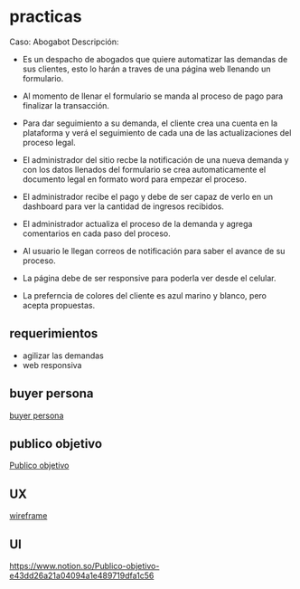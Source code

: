 # practicas
Caso: Abogabot Descripción:

- Es un despacho de abogados que quiere automatizar las demandas de sus clientes, esto lo harán a traves de una página web llenando un formulario.

- Al momento de llenar el formulario se manda al proceso de pago para finalizar la transacción.

- Para dar seguimiento a su demanda, el cliente crea una cuenta en la plataforma y verá el seguimiento de cada una de las actualizaciones del proceso legal.

- El administrador del sitio recbe la notificación de una nueva demanda y con los datos llenados del formulario se crea automaticamente el documento legal en formato word para empezar el proceso.

- El administrador recibe el pago y debe de ser capaz de verlo en un dashboard para ver la cantidad de ingresos recibidos.

- El administrador actualiza el proceso de la demanda y agrega comentarios en cada paso del proceso.

- Al usuario le llegan correos de notificación para saber el avance de su proceso.

- La página debe de ser responsive para poderla ver desde el celular.

- La preferncia de colores del cliente es azul marino y blanco, pero acepta propuestas.

## requerimientos

- agilizar las demandas
- web responsiva

## buyer persona

[buyer persona](https://github.com/Ayuya2001/practicas/blob/main/Carlos.Vergara.pdf)

## publico objetivo

[Publico objetivo](https://github.com/Ayuya2001/practicas/blob/main/Target%20Audience.jpg)



## UX

[wireframe](https://github.com/Ayuya2001/practicas/blob/main/wireframe%20abogabot.bmpr)


## UI


https://www.notion.so/Publico-objetivo-e43dd26a21a04094a1e489719dfa1c56

